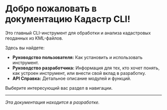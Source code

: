 # Добро пожаловать в документацию Кадастр CLI!

Это главный CLI-инструмент для обработки и анализа кадастровых геоданных из KML-файлов.

Здесь вы найдете:
*   **Руководство пользователя:** Как установить и использовать инструмент.
*   **Руководство разработчика:** Информация для тех, кто хочет понять, как устроен инструмент, или внести свой вклад в разработку.
*   **API Справка:** Детальное описание модулей и функций.

Выберите интересующий вас раздел в навигации.

---
*Эта документация находится в разработке.*
